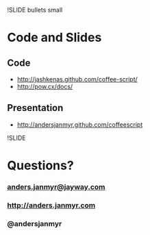 !SLIDE bullets small
# Code and Slides

## Code

* http://jashkenas.github.com/coffee-script/
* http://pow.cx/docs/

## Presentation

* http://andersjanmyr.github.com/coffeescript


!SLIDE
# Questions?
### anders.janmyr@jayway.com
### http://anders.janmyr.com
### @andersjanmyr


